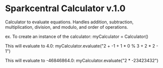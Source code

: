 # Sparkcentral Calculator v.1.0

Calculator to evaluate equations. Handles addition, subtraction, multiplication, division, and modulo, and order of operations.

ex.
To create an instance of the calculator:
myCalculator = Calculator()

This will evaluate to 4.0:
myCalculator.evaluate("2 + -1 + 1 * 0 % 3 + 2 * 2 - 1")

This will evaluate to -46846864.0:
myCalculator.evaluate("2 * -23423432")
